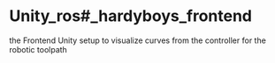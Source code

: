 # Unity_ros#_hardyboys_frontend
the Frontend Unity setup to visualize curves from the controller for the robotic toolpath
